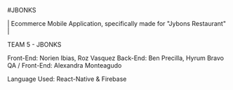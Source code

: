 #JBONKS

| Ecommerce Mobile Application, specifically made for "Jybons Restaurant" |

TEAM 5 - JBONKS

Front-End: Norien Ibias, Roz Vasquez 
Back-End: Ben Precilla, Hyrum Bravo 
QA / Front-End: Alexandra Monteagudo

Language Used: React-Native & Firebase
